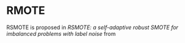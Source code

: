 # RMOTE
RSMOTE is proposed in *RSMOTE: a self-adaptive robust SMOTE for imbalanced problems with label noise* from 

